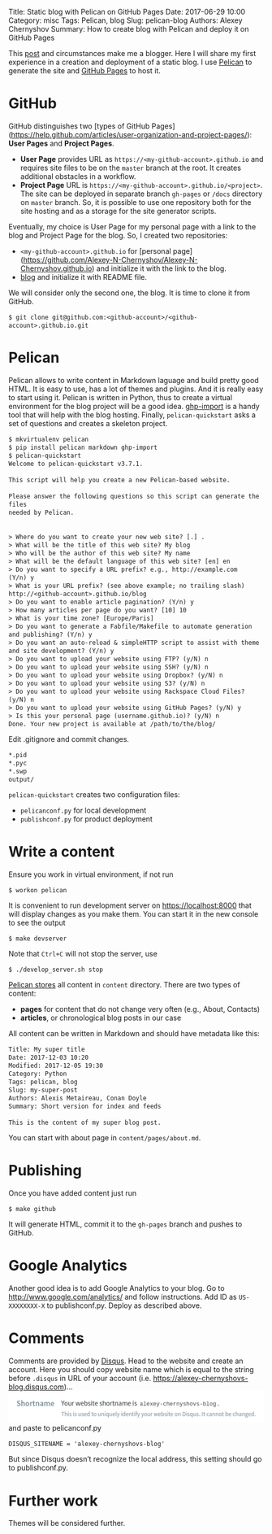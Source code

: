 Title: Static blog with Pelican on GitHub Pages
Date: 2017-06-29 10:00
Category: misc
Tags: Pelican, blog
Slug: pelican-blog
Authors: Alexey Chernyshov
Summary: How to create blog with Pelican and deploy it on GitHub Pages

This [post](http://eax.me/pelican/) and circumstances make me a blogger. Here I
will share my first experience in a creation and deployment of a static blog. I
use [Pelican](http://docs.getpelican.com/en/stable/#) to generate the site and
[GitHub Pages](https://pages.github.com/) to host it.
# GitHub
GitHub distinguishes two [types of GitHub Pages]
(https://help.github.com/articles/user-organization-and-project-pages/):
 **User Pages** and **Project Pages**.

 - **User Page** provides URL as `https://<my-github-account>.github.io` and
requires site files to be on the `master` branch at the root. It creates
additional obstacles in a workflow.
 - **Project Page** URL is `https://<my-github-account>.github.io/<project>`.
The site can be deployed in separate branch `gh-pages` or `/docs` directory on
`master` branch. So, it is possible to use one repository both for the site
hosting and as a storage for the site generator scripts.

Eventually, my choice is User Page for my personal page with a link to the blog
and Project Page for the blog. So, I created two repositories:

 - `<my-github-account>.github.io` for [personal page]
(https://github.com/Alexey-N-Chernyshov/Alexey-N-Chernyshov.github.io) and
initialize it with the link to the blog.
 - [blog](https://github.com/Alexey-N-Chernyshov/blog) and initialize it with
README file.

We will consider only the second one, the blog. It is time to clone it from
GitHub.
```
$ git clone git@github.com:<github-account>/<github-account>.github.io.git
```
# Pelican
Pelican allows to write content in Markdown laguage and build pretty good HTML.
It is easy to use, has a lot of themes and plugins. And it is really easy to
start using it. Pelican is written in Python, thus to create a virtual
environment for the blog project will be a good idea.
[ghp-import](https://github.com/davisp/ghp-import) is a handy tool that will
help with the blog hosting. Finally, `pelican-quickstart` asks a set of
questions and creates a skeleton project.

```
$ mkvirtualenv pelican
$ pip install pelican markdown ghp-import
$ pelican-quickstart
Welcome to pelican-quickstart v3.7.1.

This script will help you create a new Pelican-based website.

Please answer the following questions so this script can generate the files
needed by Pelican.

    
> Where do you want to create your new web site? [.] .
> What will be the title of this web site? My blog
> Who will be the author of this web site? My name
> What will be the default language of this web site? [en] en
> Do you want to specify a URL prefix? e.g., http://example.com   (Y/n) y
> What is your URL prefix? (see above example; no trailing slash) http://<github-account>.github.io/blog
> Do you want to enable article pagination? (Y/n) y
> How many articles per page do you want? [10] 10
> What is your time zone? [Europe/Paris] 
> Do you want to generate a Fabfile/Makefile to automate generation and publishing? (Y/n) y
> Do you want an auto-reload & simpleHTTP script to assist with theme and site development? (Y/n) y
> Do you want to upload your website using FTP? (y/N) n
> Do you want to upload your website using SSH? (y/N) n
> Do you want to upload your website using Dropbox? (y/N) n
> Do you want to upload your website using S3? (y/N) n
> Do you want to upload your website using Rackspace Cloud Files? (y/N) n
> Do you want to upload your website using GitHub Pages? (y/N) y
> Is this your personal page (username.github.io)? (y/N) n
Done. Your new project is available at /path/to/the/blog/
```

Edit .gitignore and commit changes.
```
*.pid
*.pyc
*.swp
output/
```

`pelican-quickstart` creates two configuration files:

 - `pelicanconf.py` for local development
 - `publishconf.py` for product deployment

# Write a content
Ensure you work in virtual environment, if not run 
```
$ workon pelican
```
It is convenient to run development server on <https://localhost:8000> that
will display changes as you make them. You can start it in the new console to
see the output
```
$ make devserver
```
Note that `Ctrl+C` will not stop the server, use
```
$ ./develop_server.sh stop
```
[Pelican stores](http://docs.getpelican.com/en/stable/content.html) all content
in `content` directory. There are two types of content:

 - **pages** for content that do not change very often (e.g., About, Contacts)
 - **articles**, or chronological blog posts in our case

All content can be written in Markdown and should have metadata like this:
```
Title: My super title
Date: 2017-12-03 10:20
Modified: 2017-12-05 19:30
Category: Python
Tags: pelican, blog
Slug: my-super-post
Authors: Alexis Metaireau, Conan Doyle
Summary: Short version for index and feeds

This is the content of my super blog post.
```

You can start with about page in `content/pages/about.md`.

# Publishing
Once you have added content just run
```
$ make github
```
It will generate HTML, commit it to the `gh-pages` branch and pushes to GitHub.

# Google Analytics
Another good idea is to add Google Analytics to your blog. Go to
 <http://www.google.com/analytics/> and follow instructions. Add ID as 
`US-XXXXXXXX-X` to publishconf.py. Deploy as described above.

# Comments
Comments are provided by [Disqus](https://disqus.com). Head to the website and
create an account. Here you should copy website name which is equal to the
string before ```.disqus``` in URL of your account
(i.e. https://alexey-chernyshovs-blog.disqus.com)...
![alt text](images/disqus_website_name.png "Website name")
and paste to pelicanconf.py
```
DISQUS_SITENAME = 'alexey-chernyshovs-blog'
```
But since Disqus doesn’t recognize the local address, this setting should go
to publishconf.py.

# Further work
Themes will be considered further.
